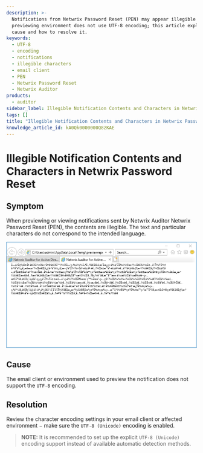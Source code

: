 ```yaml
---
description: >-
  Notifications from Netwrix Password Reset (PEN) may appear illegible when the
  previewing environment does not use UTF-8 encoding; this article explains the
  cause and how to resolve it.
keywords:
  - UTF-8
  - encoding
  - notifications
  - illegible characters
  - email client
  - PEN
  - Netwrix Password Reset
  - Netwrix Auditor
products:
  - auditor
sidebar_label: Illegible Notification Contents and Characters in Netwrix Password Reset
tags: []
title: "Illegible Notification Contents and Characters in Netwrix Password Reset"
knowledge_article_id: kA0Qk0000000Q8zKAE
---
```


# Illegible Notification Contents and Characters in Netwrix Password Reset

## Symptom

When previewing or viewing notifications sent by Netwrix Auditor Netwrix Password Reset (PEN), the contents are illegible. The text and particular characters do not correspond to the intended language.

![IllegibleCharacters](images/ka0Qk0000001Zjh_0EMQk000002jqCb.png)

## Cause

The email client or environment used to preview the notification does not support the `UTF-8` encoding.

## Resolution

Review the character encoding settings in your email client or affected environment − make sure the `UTF-8 (Unicode)` encoding is enabled.

> **NOTE:** It is recommended to set up the explicit `UTF-8 (Unicode)` encoding support instead of available automatic detection methods.

